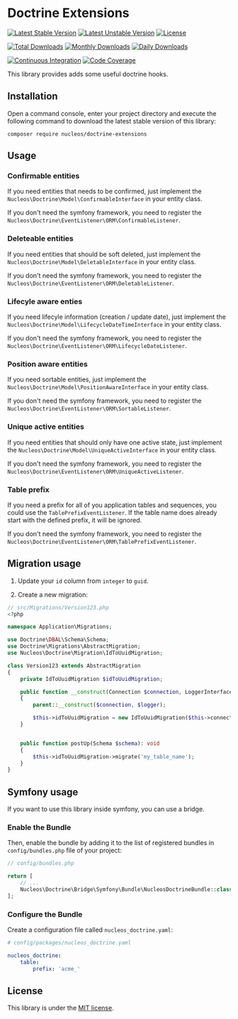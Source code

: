 Doctrine Extensions
===================
[![Latest Stable Version](https://poser.pugx.org/nucleos/doctrine-extensions/v/stable)](https://packagist.org/packages/nucleos/doctrine-extensions)
[![Latest Unstable Version](https://poser.pugx.org/nucleos/doctrine-extensions/v/unstable)](https://packagist.org/packages/nucleos/doctrine-extensions)
[![License](https://poser.pugx.org/nucleos/doctrine-extensions/license)](LICENSE.md)

[![Total Downloads](https://poser.pugx.org/nucleos/doctrine-extensions/downloads)](https://packagist.org/packages/nucleos/doctrine-extensions)
[![Monthly Downloads](https://poser.pugx.org/nucleos/doctrine-extensions/d/monthly)](https://packagist.org/packages/nucleos/doctrine-extensions)
[![Daily Downloads](https://poser.pugx.org/nucleos/doctrine-extensions/d/daily)](https://packagist.org/packages/nucleos/doctrine-extensions)

[![Continuous Integration](https://github.com/nucleos/nucleos-doctrine-extensions/actions/workflows/continuous-integration.yml/badge.svg?event=push)](https://github.com/nucleos/nucleos-doctrine-extensions/actions?query=workflow%3A"Continuous+Integration"+event%3Apush)
[![Code Coverage](https://codecov.io/gh/nucleos/nucleos-doctrine-extensions/graph/badge.svg)](https://codecov.io/gh/nucleos/nucleos-doctrine-extensions)

This library provides adds some useful doctrine hooks.

## Installation

Open a command console, enter your project directory and execute the following command to download the latest stable version of this library:

```
composer require nucleos/doctrine-extensions
```

## Usage

### Confirmable entities

If you need entities that needs to be confirmed, just implement the `Nucleos\Doctrine\Model\ConfirmableInterface`
in your entity class.

If you don't need the symfony framework, you need to register the `Nucleos\Doctrine\EventListener\ORM\ConfirmableListener`.

### Deleteable entities

If you need entities that should be soft deleted, just implement the `Nucleos\Doctrine\Model\DeletableInterface`
in your entity class.

If you don't need the symfony framework, you need to register the `Nucleos\Doctrine\EventListener\ORM\DeletableListener`.

### Lifecyle aware enties

If you need lifecyle information (creation / update date), just implement the `Nucleos\Doctrine\Model\LifecycleDateTimeInterface`
in your entity class.

If you don't need the symfony framework, you need to register the `Nucleos\Doctrine\EventListener\ORM\LifecycleDateListener`.

### Position aware entities

If you need sortable entities, just implement the `Nucleos\Doctrine\Model\PositionAwareInterface`
in your entity class.

If you don't need the symfony framework, you need to register the `Nucleos\Doctrine\EventListener\ORM\SortableListener`.

### Unique active entities

If you need entities that should only have one active state, just implement the `Nucleos\Doctrine\Model\UniqueActiveInterface`
in your entity class.

If you don't need the symfony framework, you need to register the `Nucleos\Doctrine\EventListener\ORM\UniqueActiveListener`.

### Table prefix

If you need a prefix for all of you application tables and sequences, you could use the  `TablePrefixEventListener`.
If the table name does already start with the defined prefix, it will be ignored.

If you don't need the symfony framework, you need to register the `Nucleos\Doctrine\EventListener\ORM\TablePrefixEventListener`.

## Migration usage

1. Update your `id` column from `integer` to `guid`.

2. Create a new migration:

```php
// src/Migrations/Version123.php
<?php

namespace Application\Migrations;

use Doctrine\DBAL\Schema\Schema;
use Doctrine\Migrations\AbstractMigration;
use Nucleos\Doctrine\Migration\IdToUuidMigration;

class Version123 extends AbstractMigration
{
    private IdToUuidMigration $idToUuidMigration;

    public function __construct(Connection $connection, LoggerInterface $logger)
    {
        parent::__construct($connection, $logger);

        $this->idToUuidMigration = new IdToUuidMigration($this->connection, $logger);
    }


    public function postUp(Schema $schema): void
    {
        $this->idToUuidMigration->migrate('my_table_name');
    }
}
```

## Symfony usage

If you want to use this library inside symfony, you can use a bridge.

### Enable the Bundle

Then, enable the bundle by adding it to the list of registered bundles in `config/bundles.php` file of your project:

```php
// config/bundles.php

return [
    // ...
    Nucleos\Doctrine\Bridge\Symfony\Bundle\NucleosDoctrineBundle::class => ['all' => true],
];
```


### Configure the Bundle

Create a configuration file called `nucleos_doctrine.yaml`:

```yaml
# config/packages/nucleos_doctrine.yaml

nucleos_doctrine:
    table:
        prefix: 'acme_'
```


## License

This library is under the [MIT license](LICENSE.md).
